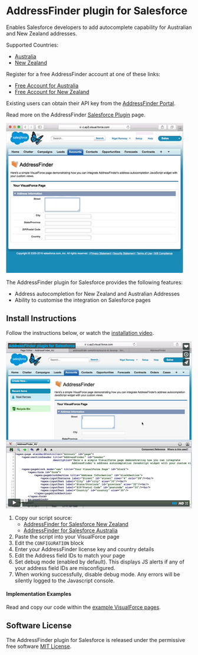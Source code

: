# AddressFinder plugin for Salesforce

Enables Salesforce developers to add autocomplete capability for Australian and New Zealand addresses.

Supported Countries:
* [Australia](https://addressfinder.com.au/?utm_source=salesforce%20plugin&utm_medium=plugin&utm_campaign=plugin&utm_term=Australia&utm_content=Supported%20Countries)
* [New Zealand](https://addressfinder.nz/?utm_source=salesforce%20plugin&utm_medium=plugin&utm_campaign=plugin&utm_term=New%20Zealand&utm_content=Supported%20Countries)

Register for a free AddressFinder account at one of these links:

* [Free Account for Australia](https://portal.addressfinder.io/signup/au/free?utm_source=salesforce%20plugin&utm_medium=plugin&utm_campaign=plugin&utm_term=Australia&utm_content=Free%20Account%20for%20Australia)
* [Free Account for New Zealand](https://portal.addressfinder.io/signup/nz/free?utm_source=salesforce%20plugin&utm_medium=plugin&utm_campaign=plugin&utm_term=New%20Zealand&utm_content=Free%20Account%20for%20New%20Zealand)

Existing users can obtain their API key from the [AddressFinder Portal](https://portal.addressfinder.io/?utm_source=salesforce%20plugin&utm_medium=plugin&utm_campaign=plugin&utm_term=AddressFinder%20Portal&utm_content=existing%20users).

Read more on the AddressFinder [Salesforce Plugin](https://addressfinder.nz/docs/salesforce?utm_source=salesforce%20plugin&utm_medium=plugin&utm_campaign=plugin&utm_term=AddressFinder%20Portal&utm_content=Read%20More) page.


![Alt Text](assets/salesforce-au.gif)

The AddressFinder plugin for Salesforce provides the following features:
- Address autocompletion for New Zealand and Australian Addresses
- Ability to customise the integration on Salesforce pages

## Install Instructions

Follow the instructions below, or watch the [installation video](https://vimeo.com/166301327).

[![salesforce-bigcommerce plugin demo](assets/salesforce-installation-vimeo.png?raw=true)](https://vimeo.com/166301327)

1. Copy our script source:
	- [AddressFinder for Salesforce New Zealand](source/addressfinder_salesforce_nz.js)
	- [AddressFinder for Salesforce Australia](source/addressfinder_salesforce_au.js)
2. Paste the script into your VisualForce page
3. Edit the `CONFIGURATION` block
  1. Enter your AddressFinder license key and country details
  2. Edit the Address field IDs to match your page
  3. Set debug mode (enabled by default).  This displays JS alerts if any of your address field IDs are misconfigured.  
  4. When working successfully, disable debug mode. Any errors will be silently logged to the Javascript console.

#### Implementation Examples

Read and copy our code within the [example VisualForce pages](examples).

## Software License

The AddressFinder plugin for Salesforce is released under the permissive free software [MIT License](LICENSE).

